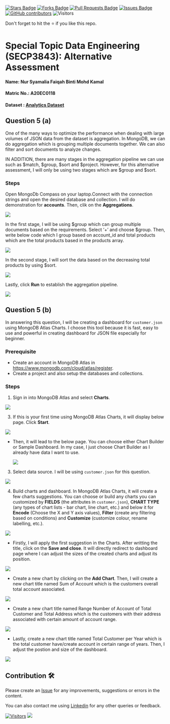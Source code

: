 <a href="https://github.com/drshahizan/SECP3843/stargazers"><img src="https://img.shields.io/github/stars/drshahizan/SECP3843" alt="Stars Badge"/></a>
<a href="https://github.com/drshahizan/SECP3843/network/members"><img src="https://img.shields.io/github/forks/drshahizan/SECP3843" alt="Forks Badge"/></a>
<a href="https://github.com/drshahizan/SECP3843/pulls"><img src="https://img.shields.io/github/issues-pr/drshahizan/SECP3843" alt="Pull Requests Badge"/></a>
<a href="https://github.com/drshahizan/SECP3843/issues"><img src="https://img.shields.io/github/issues/drshahizan/SECP3843" alt="Issues Badge"/></a>
<a href="https://github.com/drshahizan/SECP3843/graphs/contributors"><img alt="GitHub contributors" src="https://img.shields.io/github/contributors/drshahizan/SECP3843?color=2b9348"></a>
![Visitors](https://api.visitorbadge.io/api/visitors?path=https%3A%2F%2Fgithub.com%2Fdrshahizan%2FSECP3843&labelColor=%23d9e3f0&countColor=%23697689&style=flat)


Don't forget to hit the :star: if you like this repo.

# Special Topic Data Engineering (SECP3843): Alternative Assessment

#### Name: Nur Syamalia Faiqah Binti Mohd Kamal
#### Matric No.: A20EC0118
#### Dataset : [Analytics Dataset](https://github.com/drshahizan/dataset/tree/main/mongodb/02-analytics)

## Question 5 (a)
<p>One of the many ways to optimize the performance when dealing with large volumes of JSON data from the dataset is aggregation. In MongoDB, we can do aggregation which is grouping multiple documents together. We can also filter and sort documents to analyze changes.</p>

<p>IN ADDITION, there are many stages in the aggregation pipeline we can use such as $match, $group, $sort and $project. However, for this alternative assessment, I will only be using two stages which are $group and $sort.</p>

### Steps

Open MongoDb Compass on your laptop.Connect with the connection strings and open the desired database and collection. I will do demonstration for **accounts**. Then, clik on the **Aggregations**.

  <img  src="./files/images/agg.png"></img>

In the first stage, I will be using $group which can group multiple documents based on the requirements. Select ‘+’ and choose $group. Then, write below code which I group based on account_id and total products which are the total products based in the products array.

  <img  src="./files/images/group.png"></img>

In the second stage, I will sort the data based on the decreasing total products by using $sort.

  <img  src="./files/images/sort.png"></img>

Lastly, click **Run** to establish the aggregation pipeline.

  <img  src="./files/images/run.png"></img>

## Question 5 (b)
In answering this question, I will be creating a dashboard for `customer.json` using MongoDB Atlas Charts. I choose this tool because it is fast, easy to use and powerful in creating dashboard for JSON file especially for beginner.

### Prerequisite
- Create an account in MongoDB Atlas in https://www.mongodb.com/cloud/atlas/register.
- Create a project and also setup the databases and collections.

### Steps
1. Sign in into MongoDB Atlas and select **Charts**.
   
  <img  src="./files/images/chart.jpg"></img>

3. If this is your first time using MongoDB Atlas Charts, it will display below page. Click **Start**.
   
  <img  src="./files/images/start.jpg"></img>
  
- Then, it will lead to the below page. You can choose either Chart Builder or Sample Dashboard. In my case, I just choose Chart Builder as I already have data I want to use.

  <img  src="./files/images/choose.jpg"></img>

3. Select data source. I will be using `customer.json` for this question.
 
  <img  src="./files/images/data.jpg"></img>

4. Build charts and dashboard. In MongoDB Atlas Charts, it will create a few charts suggestions. You can choose or build any charts you can customized by **FIELDS** (the attributes in `customer.json`), **CHART TYPE** (any types of chart lists - bar chart, line chart, etc.) and below it for **Encode** (Choose the X and Y axis values), **Filter** (create any filtering based on conditions) and **Customize** (customize colour, rename labelling, etc.).

  <img  src="./files/images/ch1.jpg"></img>
  
  - Firstly, I will apply the first suggestion in the Charts. After writting the title, click on the **Save and close**. It will directly redirect to dashboard page where I can adjust the sizes of the created charts and adjust its position.

  <img  src="./files/images/ch2.jpg"></img>

  - Create a new chart by clicking on the **Add Chart**. Then, I will create a new chart title named Sum of Account which is the customers overall total account associated.

  <img  src="./files/images/ch3.jpg"></img>

  - Create a new chart title named Range Number of Account of Total Customer and Total Address which is the customers with their address associated with certain amount of account range.

  <img  src="./files/images/ch4.jpg"></img>

  - Lastly, create a new chart title named Total Customer per Year which is the total customer have/create account in certain range of years. Then, I adjust the postion and size of the dashboard.

  <img  src="./files/images/ch5.jpg"></img>



## Contribution 🛠️
Please create an [Issue](https://github.com/drshahizan/special-topic-data-engineering/issues) for any improvements, suggestions or errors in the content.

You can also contact me using [Linkedin](https://www.linkedin.com/in/drshahizan/) for any other queries or feedback.

[![Visitors](https://api.visitorbadge.io/api/visitors?path=https%3A%2F%2Fgithub.com%2Fdrshahizan&labelColor=%23697689&countColor=%23555555&style=plastic)](https://visitorbadge.io/status?path=https%3A%2F%2Fgithub.com%2Fdrshahizan)
![](https://hit.yhype.me/github/profile?user_id=81284918)




